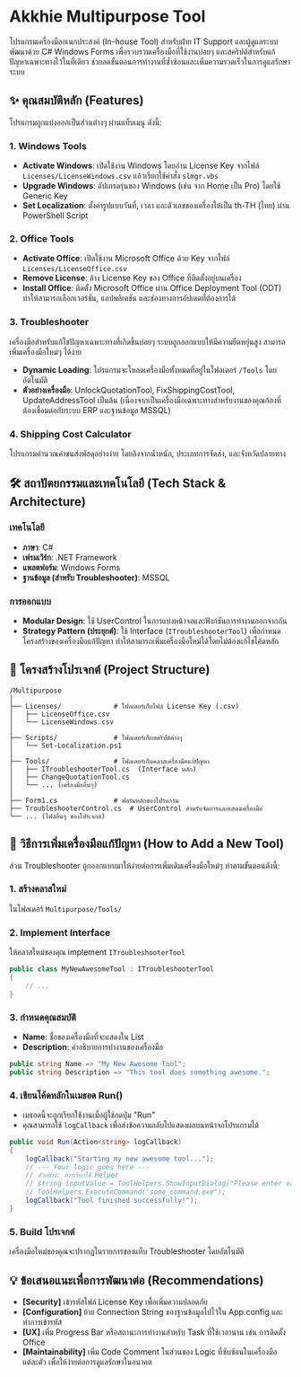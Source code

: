 # Akkhie Multipurpose Tool

โปรแกรมเครื่องมืออเนกประสงค์ (In-house Tool) สำหรับฝ่าย IT Support และผู้ดูแลระบบ พัฒนาด้วย C# Windows Forms เพื่อรวบรวมเครื่องมือที่ใช้งานบ่อยๆ และสคริปต์สำหรับแก้ปัญหาเฉพาะทางไว้ในที่เดียว ช่วยลดขั้นตอนการทำงานที่ซ้ำซ้อนและเพิ่มความรวดเร็วในการดูแลรักษาระบบ

## ✨ คุณสมบัติหลัก (Features)

โปรแกรมถูกแบ่งออกเป็นส่วนต่างๆ ผ่านแท็บเมนู ดังนี้:

### 1. Windows Tools

- **Activate Windows**: เปิดใช้งาน Windows โดยอ่าน License Key จากไฟล์ `Licenses/LicenseWindows.csv` แล้วเรียกใช้คำสั่ง `slmgr.vbs`
- **Upgrade Windows**: อัปเกรดรุ่นของ Windows (เช่น จาก Home เป็น Pro) โดยใช้ Generic Key
- **Set Localization**: ตั้งค่ารูปแบบวันที่, เวลา และตัวเลขของเครื่องให้เป็น th-TH (ไทย) ผ่าน PowerShell Script

### 2. Office Tools

- **Activate Office**: เปิดใช้งาน Microsoft Office ด้วย Key จากไฟล์ `Licenses/LicenseOffice.csv`
- **Remove License**: ล้าง License Key ของ Office ที่ติดตั้งอยู่บนเครื่อง
- **Install Office**: ติดตั้ง Microsoft Office ผ่าน Office Deployment Tool (ODT) ทำให้สามารถเลือกเวอร์ชัน, แอปพลิเคชัน และช่องทางการอัปเดตที่ต้องการได้

### 3. Troubleshooter

เครื่องมือสำหรับแก้ไขปัญหาเฉพาะทางที่เกิดขึ้นบ่อยๆ ระบบถูกออกแบบให้มีความยืดหยุ่นสูง สามารถเพิ่มเครื่องมือใหม่ๆ ได้ง่าย

- **Dynamic Loading**: โปรแกรมจะโหลดเครื่องมือทั้งหมดที่อยู่ในโฟลเดอร์ `/Tools` โดยอัตโนมัติ
- **ตัวอย่างเครื่องมือ**: UnlockQuotationTool, FixShippingCostTool, UpdateAddressTool เป็นต้น (เนื่องจากเป็นเครื่องมือเฉพาะทางสำหรับงานของคุณก้องที่ต้องเชื่อมต่อกับระบบ ERP และฐานข้อมูล MSSQL)

### 4. Shipping Cost Calculator

โปรแกรมคำนวณค่าขนส่งพัสดุอย่างง่าย โดยอิงจากน้ำหนัก, ประเภทการจัดส่ง, และจังหวัดปลายทาง

## 🛠️ สถาปัตยกรรมและเทคโนโลยี (Tech Stack & Architecture)

### เทคโนโลยี
- **ภาษา**: C#
- **เฟรมเวิร์ก**: .NET Framework
- **แพลตฟอร์ม**: Windows Forms
- **ฐานข้อมูล (สำหรับ Troubleshooter)**: MSSQL

### การออกแบบ
- **Modular Design**: ใช้ UserControl ในการแบ่งหน้าจอและฟังก์ชันการทำงานออกจากกัน
- **Strategy Pattern (ประยุกต์)**: ใช้ Interface (`ITroubleshooterTool`) เพื่อกำหนดโครงสร้างของเครื่องมือแก้ปัญหา ทำให้สามารถเพิ่มเครื่องมือใหม่ได้โดยไม่ต้องแก้ไขโค้ดหลัก

## 📂 โครงสร้างโปรเจกต์ (Project Structure)

```
/Multipurpose
│
├── Licenses/             # โฟลเดอร์เก็บไฟล์ License Key (.csv)
│   ├── LicenseOffice.csv
│   └── LicenseWindows.csv
│
├── Scripts/              # โฟลเดอร์เก็บสคริปต์ต่างๆ
│   └── Set-Localization.ps1
│
├── Tools/                # โฟลเดอร์เก็บคลาสเครื่องมือแก้ปัญหา
│   ├── ITroubleshooterTool.cs  (Interface หลัก)
│   ├── ChangeQuotationTool.cs
│   └── ... (เครื่องมืออื่นๆ)
│
├── Form1.cs              # ฟอร์มหลักของโปรแกรม
├── TroubleshooterControl.cs  # UserControl สำหรับจัดการและแสดงเครื่องมือ
└── ... (ไฟล์อื่นๆ ของโปรเจกต์)
```

## 🚀 วิธีการเพิ่มเครื่องมือแก้ปัญหา (How to Add a New Tool)

ส่วน Troubleshooter ถูกออกแบบมาให้ง่ายต่อการเพิ่มเติมเครื่องมือใหม่ๆ ทำตามขั้นตอนดังนี้:

### 1. สร้างคลาสใหม่
ในโฟลเดอร์ `Multipurpose/Tools/`

### 2. Implement Interface
ให้คลาสใหม่ของคุณ implement `ITroubleshooterTool`

```csharp
public class MyNewAwesomeTool : ITroubleshooterTool
{
    // ...
}
```

### 3. กำหนดคุณสมบัติ
- **Name**: ชื่อของเครื่องมือที่จะแสดงใน List
- **Description**: คำอธิบายการทำงานของเครื่องมือ

```csharp
public string Name => "My New Awesome Tool";
public string Description => "This tool does something awesome.";
```

### 4. เขียนโค้ดหลักในเมธอด Run()
- เมธอดนี้จะถูกเรียกใช้งานเมื่อผู้ใช้กดปุ่ม "Run"
- คุณสามารถใช้ `logCallback` เพื่อส่งข้อความกลับไปแสดงผลบนหน้าจอโปรแกรมได้

```csharp
public void Run(Action<string> logCallback)
{
    logCallback("Starting my new awesome tool...");
    // --- Your logic goes here ---
    // ตัวอย่าง: การเรียกใช้ Helper
    // string inputValue = ToolHelpers.ShowInputDialog("Please enter value:");
    // ToolHelpers.ExecuteCommand("some_command.exe");
    logCallback("Tool finished successfully!");
}
```

### 5. Build โปรเจกต์
เครื่องมือใหม่ของคุณจะปรากฏในรายการของแท็บ Troubleshooter โดยอัตโนมัติ

## 💡 ข้อเสนอแนะเพื่อการพัฒนาต่อ (Recommendations)

- **[Security]** เข้ารหัสไฟล์ License Key เพื่อเพิ่มความปลอดภัย
- **[Configuration]** ย้าย Connection String ของฐานข้อมูลไปไว้ใน App.config และทำการเข้ารหัส
- **[UX]** เพิ่ม Progress Bar หรือสถานะการทำงานสำหรับ Task ที่ใช้เวลานาน เช่น การติดตั้ง Office
- **[Maintainability]** เพิ่ม Code Comment ในส่วนของ Logic ที่ซับซ้อนในเครื่องมือแต่ละตัว เพื่อให้ง่ายต่อการดูแลรักษาในอนาคต